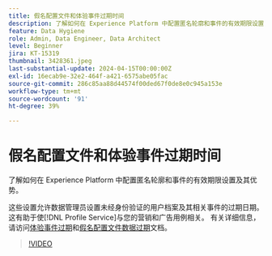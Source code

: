 ```yaml
---
title: 假名配置文件和体验事件过期时间
description: 了解如何在 Experience Platform 中配置匿名轮廓和事件的有效期限设置及其优势。
feature: Data Hygiene
role: Admin, Data Engineer, Data Architect
level: Beginner
jira: KT-15319
thumbnail: 3428361.jpeg
last-substantial-update: 2024-04-15T00:00:00Z
exl-id: 16ecab9e-32e2-464f-a421-6575abe05fac
source-git-commit: 286c85aa88d44574f00ded67f0de8e0c945a153e
workflow-type: tm+mt
source-wordcount: '91'
ht-degree: 39%

---
```


# 假名配置文件和体验事件过期时间

了解如何在 Experience Platform 中配置匿名轮廓和事件的有效期限设置及其优势。

这些设置允许数据管理员设置未经身份验证的用户档案及其相关事件的过期日期。 这有助于使[!DNL Profile Service]与您的营销和广告用例相关。 有关详细信息，请访问[体验事件过期](https://experienceleague.adobe.com/zh-hans/docs/experience-platform/profile/event-expirations)和[假名配置文件数据过期](https://experienceleague.adobe.com/zh-hans/docs/experience-platform/profile/event-expirations)文档。


>[!VIDEO](https://video.tv.adobe.com/v/3449867?learn=on&enablevpops&captions=chi_hans)
